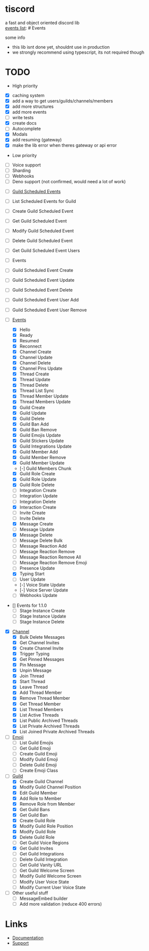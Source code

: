 # tiscord
a fast and object oriented discord lib  
[events list](./tutorial-Events.html): # Events

some info
- this lib isnt done yet, shouldnt use in production
- we strongly recommend using typescript, its not required though

# TODO
* High priority
- [x] caching system
- [x] add a way to get users/guilds/channels/members
- [x] add more structures
- [x] add more events
- [ ] write tests
- [x] create docs
- [ ] Autocomplete
- [x] Modals
- [x] add resuming (gateway)
- [x] make the lib error when theres gateway or api error
* Low priority
- [ ] Voice support
- [ ] Sharding
- [ ] Webhooks
- [ ] Deno support (not confirmed, would need a lot of work)

* [ ] [Guild Scheduled Events](https://discord.com/developers/docs/resources/guild-scheduled-event)
 * [ ] List Scheduled Events for Guild
 * [ ] Create Guild Scheduled Event
 * [ ] Get Guild Scheduled Event
 * [ ] Modify Guild Scheduled Event
 * [ ] Delete Guild Scheduled Event
 * [ ] Get Guild Scheduled Event Users
* [ ] Events
 * [ ] Guild Scheduled Event Create
 * [ ] Guild Scheduled Event Update
 * [ ] Guild Scheduled Event Delete
 * [ ] Guild Scheduled Event User Add
 * [ ] Guild Scheduled Event User Remove
 
* [ ] [Events](https://discord.com/developers/docs/topics/gateway#commands-and-events-gateway-events)
  * [x] Hello
  * [x] Ready
  * [x] Resumed
  * [x] Reconnect
  * [x] Channel Create
  * [x] Channel Update
  * [x] Channel Delete
  * [x] Channel Pins Update
  * [x] Thread Create
  * [x] Thread Update
  * [x] Thread Delete
  * [x] Thread List Sync
  * [x] Thread Member Update
  * [x] Thread Members Update
  * [x] Guild Create
  * [x] Guild Update
  * [x] Guild Delete
  * [x] Guild Ban Add
  * [x] Guild Ban Remove
  * [x] Guild Emojis Update
  * [x] Guild Stickers Update
  * [x] Guild Integrations Update
  * [x] Guild Member Add
  * [x] Guild Member Remove
  * [x] Guild Member Update
  * [-] Guild Members Chunk
  * [x] Guild Role Create
  * [x] Guild Role Update
  * [x] Guild Role Delete
  * [ ] Integration Create
  * [ ] Integration Update
  * [ ] Integration Delete
  * [x] Interaction Create
  * [ ] Invite Create
  * [ ] Invite Delete
  * [x] Message Create
  * [ ] Message Update
  * [x] Message Delete
  * [ ] Message Delete Bulk
  * [ ] Message Reaction Add
  * [ ] Message Reaction Remove
  * [ ] Message Reaction Remove All
  * [ ] Message Reaction Remove Emoji
  * [ ] Presence Update
  * [x] Typing Start
  * [ ] User Update
  * [-] Voice State Update
  * [-] Voice Server Update
  * [ ] Webhooks Update
* [] Events for 1.1.0
  * [ ] Stage Instance Create
  * [ ] Stage Instance Update
  * [ ] Stage Instance Delete

* [x] [Channel](https://discord.com/developers/docs/resources/channel)
  * [x] Bulk Delete Messages
  * [x] Get Channel Invites
  * [x] Create Channel Invite
  * [x] Trigger Typing
  * [x] Get Pinned Messages
  * [x] Pin Message
  * [x] Unpin Message
  * [x] Join Thread
  * [x] Start Thread
  * [x] Leave Thread
  * [x] Add Thread Member
  * [x] Remove Thread Member
  * [x] Get Thread Member
  * [x] List Thread Members
  * [x] List Active Threads
  * [x] List Public Archived Threads
  * [x] List Private Archived Threads
  * [x] List Joined Private Archived Threads

* [ ] [Emoji](https://discord.com/developers/docs/resources/emoji)
  * [ ] List Guild Emojis
  * [ ] Get Guild Emoji
  * [ ] Create Guild Emoji
  * [ ] Modify Guild Emoji
  * [ ] Delete Guild Emoji
  * [ ] Create Emoji Class

* [ ] [Guild](https://discord.com/developers/docs/resources/guild)
  * [X] Create Guild Channel
  * [X] Modify Guild Channel Position
  * [X] Edit Guild Member
  * [X] Add Role to Member
  * [X] Remove Role from Member
  * [X] Get Guild Bans
  * [X] Get Guild Ban
  * [X] Create Guild Role
  * [X] Modify Guild Role Position
  * [X] Modify Guild Role
  * [X] Delete Guild Role
  * [ ] Get Guild Voice Regions
  * [X] Get Guild Invites
  * [ ] Get Guild Integrations
  * [ ] Delete Guild Integration
  * [ ] Get Guild Vanity URL
  * [ ] Get Guild Welcome Screen
  * [ ] Modify Guild Welcome Screen
  * [ ] Modify User Voice State
  * [ ] Modify Current User Voice State

* [ ] Other useful stuff
  * [ ] MessageEmbed builder
  * [ ] Add more validation (reduce 400 errors)
# Links 
- [Documentation](https://tiscord.me/)
- [Support](https://discord.gg/exUr7bjRjb)
